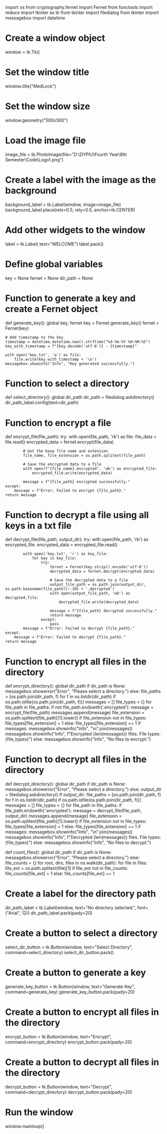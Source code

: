 import os
from cryptography.fernet import Fernet
from functools import reduce
import tkinter as tk
from tkinter import filedialog
from tkinter import messagebox
import datetime

# Create a window object
window = tk.Tk()

# Set the window title
window.title("MedLock")

# Set the window size
window.geometry("500x300")

# Load the image file
image_file = tk.PhotoImage(file="D:\DYPIU\Fourth Year\8th Semester\Code\Logo1.png")

# Create a label with the image as the background
background_label = tk.Label(window, image=image_file)
background_label.place(relx=0.5, rely=0.5, anchor=tk.CENTER)

# Add other widgets to the window
label = tk.Label( text="WELCOME")
label.pack()

# Define global variables
key = None
fernet = None
dir_path = None


# Function to generate a key and create a Fernet object
def generate_key():
    global key, fernet
    key = Fernet.generate_key()
    fernet = Fernet(key)

    # Add timestamp to the key
    timestamp = datetime.datetime.now().strftime("%d-%m-%Y %H:%M:%S")
    key_with_timestamp = f"{key.decode('utf-8')} - {timestamp}"

    with open('key.txt', 'a') as file:
        file.write(key_with_timestamp + '\n')
    messagebox.showinfo("Info", "Key generated successfully.")


# Function to select a directory
def select_directory():
    global dir_path
    dir_path = filedialog.askdirectory()
    dir_path_label.config(text=dir_path)

# Function to encrypt a file
def encrypt_file(file_path):
    try:
        with open(file_path, 'rb') as file:
            file_data = file.read()
            encrypted_data = fernet.encrypt(file_data)

            # Get the base file name and extension
            file_name, file_extension = os.path.splitext(file_path)

            # Save the encrypted data to a file
            with open(f"{file_name}.encrypted", 'wb') as encrypted_file:
                encrypted_file.write(encrypted_data)

            message = f"{file_path} encrypted successfully."
    except:
        message = f"Error: Failed to encrypt {file_path}."
    return message

# Function to decrypt a file using all keys in a txt file
def decrypt_file(file_path, output_dir):
    try:
        with open(file_path, 'rb') as encrypted_file:
            encrypted_data = encrypted_file.read()

            with open('key.txt', 'r') as key_file:
                for key in key_file:
                    try:
                        fernet = Fernet(key.strip().encode('utf-8'))
                        decrypted_data = fernet.decrypt(encrypted_data)

                        # Save the decrypted data to a file
                        output_file_path = os.path.join(output_dir, os.path.basename(file_path)[:-10] + '.decrypted')
                        with open(output_file_path, 'wb') as decrypted_file:
                            decrypted_file.write(decrypted_data)

                        message = f"{file_path} decrypted successfully."
                        return message
                    except:
                        pass
            message = f"Error: Failed to decrypt {file_path}."
    except:
        message = f"Error: Failed to decrypt {file_path}."
    return message


# Function to encrypt all files in the directory
def encrypt_directory():
    global dir_path
    if dir_path is None:
        messagebox.showerror("Error", "Please select a directory.")
    else:
        file_paths = [os.path.join(dir_path, f) for f in os.listdir(dir_path) if os.path.isfile(os.path.join(dir_path, f))]
        messages = []
        file_types = {}
        for file_path in file_paths:
            if not file_path.endswith('.encrypted'):
                message = encrypt_file(file_path)
                messages.append(message)
                file_extension = os.path.splitext(file_path)[1].lower()
                if file_extension not in file_types:
                    file_types[file_extension] = 1
                else:
                    file_types[file_extension] += 1
        if messages:
            messagebox.showinfo("Info", "\n".join(messages))
            messagebox.showinfo("Info", f"Encrypted {len(messages)} files. File types: {file_types}")
        else:
            messagebox.showinfo("Info", "No files to encrypt.")

# Function to decrypt all files in the directory
def decrypt_directory():
    global dir_path
    if dir_path is None:
        messagebox.showerror("Error", "Please select a directory.")
    else:
        output_dir = filedialog.askdirectory()
        if output_dir:
            file_paths = [os.path.join(dir_path, f) for f in os.listdir(dir_path) if os.path.isfile(os.path.join(dir_path, f))]
            messages = []
            file_types = {}
            for file_path in file_paths:
                if file_path.endswith('.encrypted'):
                    message = decrypt_file(file_path, output_dir)
                    messages.append(message)
                    file_extension = os.path.splitext(file_path)[1].lower()
                    if file_extension not in file_types:
                        file_types[file_extension] = 1
                    else:
                        file_types[file_extension] += 1
            if messages:
                messagebox.showinfo("Info", "\n".join(messages))
                messagebox.showinfo("Info", f"Decrypted {len(messages)} files. File types: {file_types}")
            else:
                messagebox.showinfo("Info", "No files to decrypt.")

def count_files():
    global dir_path
    if dir_path is None:
        messagebox.showerror("Error", "Please select a directory.")
    else:
        file_counts = {}
        for root, dirs, files in os.walk(dir_path):
            for file in files:
                file_ext = os.path.splitext(file)[1]
                if file_ext not in file_counts:
                    file_counts[file_ext] = 1
                else:
                    file_counts[file_ext] += 1


# Create a label for the directory path
dir_path_label = tk.Label(window, text="No directory selected.", font=("Arial", 12))
dir_path_label.pack(pady=20)

# Create a button to select a directory
select_dir_button = tk.Button(window, text="Select Directory", command=select_directory)
select_dir_button.pack()

# Create a button to generate a key
generate_key_button = tk.Button(window, text="Generate Key", command=generate_key)
generate_key_button.pack(pady=20)

# Create a button to encrypt all files in the directory
encrypt_button = tk.Button(window, text="Encrypt", command=encrypt_directory)
encrypt_button.pack(pady=20)

# Create a button to decrypt all files in the directory
decrypt_button = tk.Button(window, text="Decrypt", command=decrypt_directory)
decrypt_button.pack(pady=20)

# Run the window
window.mainloop()

